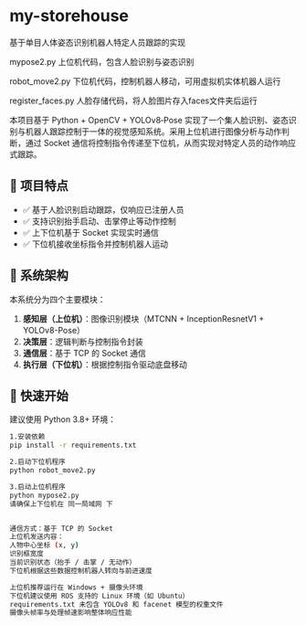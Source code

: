 # my-storehouse
基于单目人体姿态识别机器人特定人员跟踪的实现

mypose2.py         上位机代码，包含人脸识别与姿态识别

robot_move2.py  下位机代码，控制机器人移动，可用虚拟机实体机器人运行       

register_faces.py  人脸存储代码，将人脸图片存入faces文件夹后运行

本项目基于 Python + OpenCV + YOLOv8‑Pose 实现了一个集人脸识别、姿态识别与机器人跟踪控制于一体的视觉感知系统。采用上位机进行图像分析与动作判断，通过 Socket 通信将控制指令传递至下位机，从而实现对特定人员的动作响应式跟踪。

## 📌 项目特点

- ✅ 基于人脸识别启动跟踪，仅响应已注册人员
- ✅ 支持识别抬手启动、击掌停止等动作控制
- ✅ 上下位机基于 Socket 实现实时通信
- ✅ 下位机接收坐标指令并控制机器人运动

## 🧱 系统架构

本系统分为四个主要模块：

1. **感知层（上位机）**：图像识别模块（MTCNN + InceptionResnetV1 + YOLOv8-Pose）
2. **决策层**：逻辑判断与控制指令封装
3. **通信层**：基于 TCP 的 Socket 通信
4. **执行层（下位机）**：根据控制指令驱动底盘移动

## 🚀 快速开始



建议使用 Python 3.8+ 环境：

```bash
1.安装依赖
pip install -r requirements.txt

2.启动下位机程序 
python robot_move2.py

3.启动上位机程序
python mypose2.py
请确保上下位机在 同一局域网 下


通信方式：基于 TCP 的 Socket
上位机发送内容：
人物中心坐标 (x, y)
识别框宽度
当前识别状态（抬手 / 击掌 / 无动作）
下位机根据这些数据控制机器人转向与前进速度

上位机推荐运行在 Windows + 摄像头环境
下位机建议使用 ROS 支持的 Linux 环境（如 Ubuntu）
requirements.txt 未包含 YOLOv8 和 facenet 模型的权重文件
摄像头帧率与处理帧速影响整体响应性能

